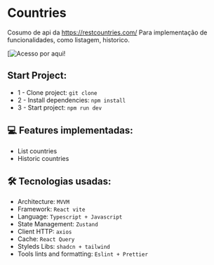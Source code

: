 # Countries

Cosumo de api da https://restcountries.com/
Para implementação de funcionalidades, como listagem, historico. 

[![Acesso por aqui!](https://countriesbrunogm2.netlify.app/)

## Start Project:

* 1 - Clone project: `git clone`
* 2 - Install dependencies: `npm install`
* 3 - Start project: `npm run dev`


## 💻 Features implementadas:

* List countries
* Historic countries

## 🛠 Tecnologias usadas:

* Architecture: `MVVM`
* Framework: `React vite`
* Language: `Typescript + Javascript`
* State Management: `Zustand`
* Client HTTP: `axios`
* Cache: `React Query`
* Styleds Libs: `shadcn + tailwind`
* Tools lints and formatting: `Eslint + Prettier`
